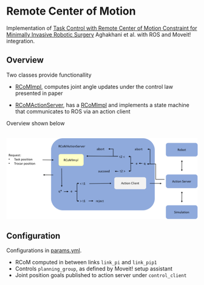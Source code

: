# Remote Center of Motion
Implementation of [Task Control with Remote Center of Motion Constraint for Minimally Invasive Robotic Surgery](https://ieeexplore.ieee.org/abstract/document/6631412?casa_token=2dfBz_G3vPoAAAAA:BwZvpCcLNtu8vhJQOkqPDvdDlvFbUEjcC8aXuTqRln92TV7RuOctKLwy2Sk_o1WBWxO89QWY) Aghakhani et al. with ROS and Moveit! integration. 

## Overview
Two classes provide functionallity

 - [RCoMImpl](rcom_impl/include/rcom_impl/rcom_impl.h), computes joint angle updates under the control law presented in paper

 - [RCoMActionServer](rcom_impl/include/rcom_impl/rcom_action_server.h), has a [RCoMImpl](rcom_impl/include/rcom_impl/rcom_impl.h) and implements a state machine that communicates to ROS via an action client

Overview shown below

<br/>
<img src="img/rcom_overview.png" width="800"/>

## Configuration
Configurations in [params.yml](rcom_impl/config/params.yml).

 - RCoM computed in between links `link_pi` and `link_pip1`
 - Controls `planning_group`, as defined by Moveit! setup assistant
 - Joint position goals published to action server under `control_client`

